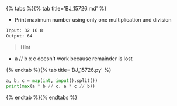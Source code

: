 {% tabs %}{% tab title='BJ_15726.md' %}

* Print maximum number using only one multiplication and division

```txt
Input: 32 16 8
Output: 64
```

> Hint

* a // b x c doesn't work because remainder is lost

{% endtab %}{% tab title='BJ_15726.py' %}

```py
a, b, c = map(int, input().split())
print(max(a * b // c, a * c // b))
```

{% endtab %}{% endtabs %}
